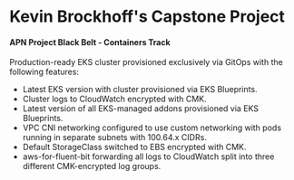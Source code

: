 # Kevin Brockhoff's Capstone Project
#### APN Project Black Belt - Containers Track

Production-ready EKS cluster provisioned exclusively via GitOps with the
following features:

* Latest EKS version with cluster provisioned via EKS Blueprints.
* Cluster logs to CloudWatch encrypted with CMK.
* Latest version of all EKS-managed addons provisioned via EKS Blueprints.
* VPC CNI networking configured to use custom networking with pods running in separate subnets with 100.64.x CIDRs.
* Default StorageClass switched to EBS encrypted with CMK.
* aws-for-fluent-bit forwarding all logs to CloudWatch split into three different CMK-encrypted log groups.


